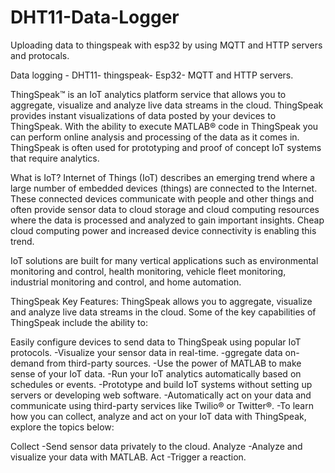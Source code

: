 # DHT11-Data-Logger
Uploading data to thingspeak with esp32 by using MQTT and HTTP servers and protocals.

Data logging - DHT11- thingspeak- Esp32- MQTT and HTTP servers.


ThingSpeak™ is an IoT analytics platform service that allows you to aggregate, visualize and analyze live data streams in the cloud. ThingSpeak provides instant visualizations of data posted by your devices to ThingSpeak. With the ability to execute MATLAB® code in ThingSpeak you can perform online analysis and processing of the data as it comes in. ThingSpeak is often used for prototyping and proof of concept IoT systems that require analytics.

What is IoT?
Internet of Things (IoT) describes an emerging trend where a large number of embedded devices (things) are connected to the Internet. These connected devices communicate with people and other things and often provide sensor data to cloud storage and cloud computing resources where the data is processed and analyzed to gain important insights. Cheap cloud computing power and increased device connectivity is enabling this trend.

IoT solutions are built for many vertical applications such as environmental monitoring and control, health monitoring, vehicle fleet monitoring, industrial monitoring and control, and home automation.

ThingSpeak Key Features:
ThingSpeak allows you to aggregate, visualize and analyze live data streams in the cloud. Some of the key capabilities of ThingSpeak include the ability to:

Easily configure devices to send data to ThingSpeak using popular IoT protocols.
-Visualize your sensor data in real-time.
-ggregate data on-demand from third-party sources.
-Use the power of MATLAB to make sense of your IoT data.
-Run your IoT analytics automatically based on schedules or events.
-Prototype and build IoT systems without setting up servers or developing web software.
-Automatically act on your data and communicate using third-party services like Twilio® or Twitter®.
-To learn how you can collect, analyze and act on your IoT data with ThingSpeak, explore the topics below:

Collect
-Send sensor data privately to the cloud.
Analyze
-Analyze and visualize your data with MATLAB.
Act
-Trigger a reaction.

